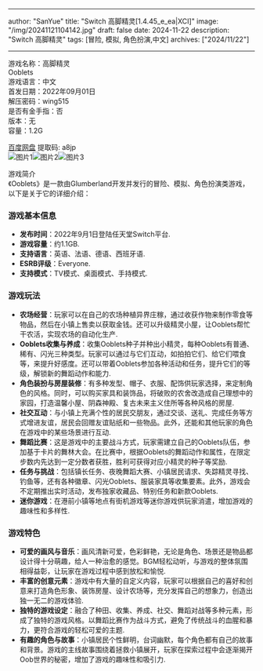 
---
author: "SanYue"
title: "Switch 高脚精灵[1.4.45_e_ea|XCI]"
image: "/img/20241121104142.jpg"
draft: false
date: 2024-11-22
description: "Switch 高脚精灵"
tags: [冒险, 模拟, 角色扮演,中文]
archives: ["2024/11/22"]

---

游戏名称：高脚精灵   
Ooblets    
游戏语言：中文  
首发日期：2022年09月01日  
解压密码：wing515  
是否有金手指：否  
版本：无   
容量：1.2G

[百度网盘](https://pan.baidu.com/s/1dT-JeNN2HdfBjnjLnUODpg) 提取码: a8jp  
![图片1](/img/26f40e.jpg)![图片2](/img/8ac7f3.jpg)![图片3](/img/551436.jpg)  

游戏简介  
《Ooblets》是一款由Glumberland开发并发行的冒险、模拟、角色扮演类游戏，以下是关于它的详细介绍：

### 游戏基本信息
- **发布时间**：2022年9月1日登陆任天堂Switch平台.
- **游戏容量**：约1.1GB.
- **支持语言**：英语、法语、德语、西班牙语.
- **ESRB评级**：Everyone.
- **支持模式**：TV模式、桌面模式、手持模式.

### 游戏玩法
- **农场经营**：玩家可以在自己的农场种植异界庄稼，通过收获作物来制作零食等物品，然后在小镇上售卖以获取金钱。还可以升级精灵小屋，让Ooblets帮忙干农活，实现农场的自动化生产.
- **Ooblets收集与养成**：收集Ooblets种子并种出小精灵，每种Ooblets有普通、稀有、闪光三种类型。玩家可以通过与它们互动，如拍拍它们、给它们喂食等，来提升好感度。还可以带着Ooblets参加各种活动和任务，提升它们的等级，解锁新的舞蹈动作和能力.
- **角色装扮与房屋装修**：有多种发型、帽子、衣服、配饰供玩家选择，来定制角色的风格。同时，可以购买家具和装饰品，将破败的农舍改造成自己理想中的家园，打造温馨小屋、阴森神殿、复古未来主义住所等各种风格的房屋.
- **社交互动**：与小镇上充满个性的居民交朋友，通过交谈、送礼、完成任务等方式增进友谊，居民会回赠友谊贴纸和一些物品。此外，还能和其他玩家的角色在游戏中的某些场景进行互动.
- **舞蹈比赛**：这是游戏中的主要战斗方式，玩家需建立自己的Ooblets队伍，参加基于卡片的舞林大会。在比赛中，根据Ooblets的舞蹈动作和属性，在限定步数内先达到一定分数者获胜，胜利可获得对应小精灵的种子等奖励.
- **任务与挑战**：包括镇长任务、夜晚舞蹈大赛、小镇居民请求、失踪精灵寻找、钓鱼等，还有各种徽章、闪光Ooblets、服装家具等收集要素。此外，游戏会不定期推出实时活动，发布独家收藏品、特别任务和新款Ooblets.
- **迷你游戏**：在港前小镇等地点有街机游戏等迷你游戏供玩家消遣，增加游戏的趣味性和多样性.

### 游戏特色
- **可爱的画风与音乐**：画风清新可爱，色彩鲜艳，无论是角色、场景还是物品都设计得十分萌趣，给人一种治愈的感觉。BGM轻松动听，与游戏的整体氛围相得益彰，让玩家在游戏过程中感到放松和愉悦.
- **丰富的创意元素**：游戏中有大量的自定义内容，玩家可以根据自己的喜好和创意来打造角色形象、装饰房屋、设计农场等，充分发挥自己的想象力，创造出独一无二的游戏体验.
- **独特的游戏设定**：融合了种田、收集、养成、社交、舞蹈对战等多种元素，形成了独特的游戏风格。以舞蹈比赛作为战斗方式，避免了传统战斗的血腥和暴力，更符合游戏的轻松可爱的主题.
- **有趣的角色与故事**：小镇居民个性鲜明，台词幽默，每个角色都有自己的故事和背景。游戏的主线故事围绕着拯救小镇展开，玩家在探索过程中会逐渐揭开Oob世界的秘密，增加了游戏的趣味性和吸引力.
 
